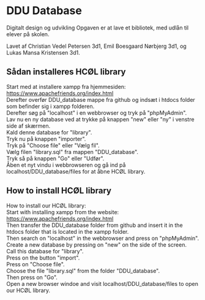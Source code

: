 # DDU Database

Digitalt design og udvikling
Opgaven er at lave et bibliotek, med udlån til elever på skolen. 

Lavet af Christian Vedel Petersen 3d1, Emil Boesgaard Nørbjerg 3d1, og Lukas Mansa Kristensen 3d1.


## Sådan installeres HCØL library
Start med at installere xampp fra hjemmesiden:\
https://www.apachefriends.org/index.html \
Derefter overfør DDU_database mappe fra github og indsæt i htdocs folder som befinder sig i xampp folderen.\
Derefter søg på "localhost" i en webbrowser og tryk på "phpMyAdmin".\
Lav nu en ny database ved at trykke på knappen "new" eller "ny" i venstre side af skærmen.\
Kald denne database for "library".\
Tryk nu på knappen "importer".\
Tryk på "Choose file" eller "Vælg fil".\
Vælg filen "library.sql" fra mappen "DDU_database".\
Tryk så på knappen "Go" eller "Udfør".\
Åben et nyt vindu i webbrowseren og gå ind på localhost/DDU_database/files for at åbne HCØL library.

## How to install HCØL library
How to install our HCØL library:\
Start with installing xampp from the website:\
https://www.apachefriends.org/index.html \
Then transfer the DDU_database folder from github and insert it in the htdocs folder that is located in the xampp folder.\
Then search on "localhost" in the webbrowser and press on "phpMyAdmin".\
Create a new database by pressing on "new" on the side of the screen.\
Call this database for "library".\
Press on the button "import".\
Press on "Choose file".\
Choose the file "library.sql" from the folder "DDU_database".\
Then press on "Go".\
Open a new browser windoe and visit localhost/DDU_database/files to open our HCØL library.
